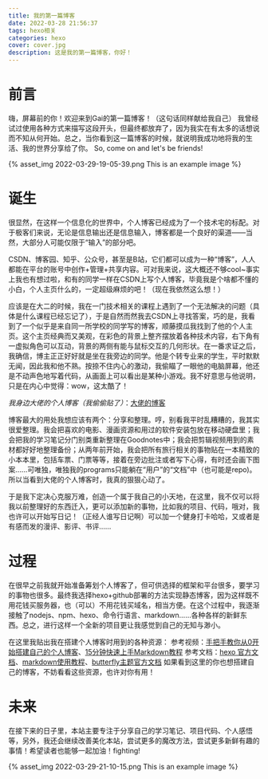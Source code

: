 ```yaml
---
title: 我的第一篇博客
date: 2022-03-28 21:56:37
tags: hexo相关
categories: hexo
cover: cover.jpg
description: 这是我的第一篇博客，你好！
---
```


# 前言
嗨，屏幕前的你！欢迎来到Gai的第一篇博客！（这句话同样献给我自己）
我曾经试过使用各种方式来描写这段开头，但最终都放弃了，因为我实在有太多的话想说而不知从何开始。总之，当你看到这一篇博客的时候，就说明我成功地将我的生活、我的世界分享给了你。
So, come on and let's be friends!

{% asset_img 2022-03-29-19-05-39.png This is an example image %}


# 诞生
很显然，在这样一个信息化的世界中，个人博客已经成为了一个技术宅的标配。对于极客们来说，无论是信息输出还是信息输入，博客都是一个良好的渠道——当然，大部分人可能仅限于“输入”的部分吧。

CSDN、博客园、知乎、公众号，甚至是B站，它们都可以成为一种“博客”，人人都能在平台的账号中创作+管理+共享内容。可对我来说，这大概还不够cool~事实上我也有想过啦，和有的同学一样在CSDN上写个人博客，毕竟我是个啥都不懂的小白，个人主页什么的，一定超级麻烦的吧！（现在我依然这么想！）

应该是在大二的时候，我在一门技术相关的课程上遇到了一个无法解决的问题（具体是什么课程已经忘记了），于是自然而然我去CSDN上寻找答案，巧的是，我看到了一个似乎是来自同一所学校的同学写的博客，顺藤摸瓜我找到了他的个人主页。这个主页经典而又美观，在彩色的背景上整齐摆放着各种技术内容，右下角有一虚拟角色可以互动，背景的两侧有能与鼠标交互的几何形状。在一番求证之后，我确信，博主正正好好就是坐在我旁边的同学。他是个转专业来的学生，平时默默无闻，因此我和他不熟。按捺不住内心的激动，我偷瞄了一眼他的电脑屏幕，他还是不动声色地写着代码，从画面上可以看出是某种小游戏。我不好意思与他说明，只是在内心中觉得：wow，这太酷了！

*我身边大佬的个人博客（我偷偷贴了）*：[大佬的博客](https://jinjis.cn/)

博客最大的用处我想应该有两个：分享和整理。哼，别看我平时乱糟糟的，我其实很爱整理。我会把喜欢的电影、漫画资源和用过的软件安装包放在移动硬盘里；我会把我的学习笔记分门别类重新整理在Goodnotes中；我会把剪辑视频用到的素材都好好地整理备份；从两年前开始，我会把所有旅行相关的事物贴在一本精致的小本本里，包括车票、门票等等，接着在旁边批注或者写下心得，有时还会画下图案……可唯独，唯独我的programs只能躺在“用户”的“文档”中（也可能是repo)。所以当看到大佬的个人博客时，我真的狠狠心动了。

于是我下定决心克服万难，创造一个属于我自己的小天地，在这里，我不仅可以将我以前整理好的东西迁入，更可以添加新的事物，比如我的项目、代码，哦对，我也许可以开始写日记！（正经人谁写日记啊）可以加一个健身打卡哈哈，又或者是有感而发的漫评、影评、书评……

# 过程
在很早之前我就开始准备筹划个人博客了，但可供选择的框架和平台很多，要学习的事物也很多。最终我选择hexo+github部署的方法实现静态博客，因为这样既不用花钱买服务器，也（可以）不用花钱买域名，相当方便。在这个过程中，我逐渐接触了nodejs、npm、hexo、命令行语言、markdown……各种各样的新鲜东西。总之，进行这样一个全新的项目更让我感觉到自己的无知与渺小。

在这里我贴出我在搭建个人博客时用到的各种资源：
参考视频：[手把手教你从0开始搭建自己的个人博客](https://www.bilibili.com/video/BV1Yb411a7ty?spm_id_from=333.1007.top_right_bar_window_custom_collection.content.click)、[15分钟快速上手Markdown教程](https://www.bilibili.com/video/BV1hJ411X75X?spm_id_from=333.337.search-card.all.click)
参考文档：[hexo 官方文档](https://hexo.io/zh-cn/)、[markdown使用教程](https://www.runoob.com/markdown/md-tutorial.html)、[butterfly主题官方文档](https://butterfly.js.org/)
如果看到这里的你也想搭建自己的博客，不妨看看这些资源，也许对你有用！

# 未来
在接下来的日子里，本站主要专注于分享自己的学习笔记、项目代码、个人感悟等，另外，我还会继续改善美化本站，尝试更多的魔改方法，尝试更多新鲜有趣的事情！希望读者也能够一起加油！fighting!

{% asset_img 2022-03-29-21-10-15.png This is an example image %} 